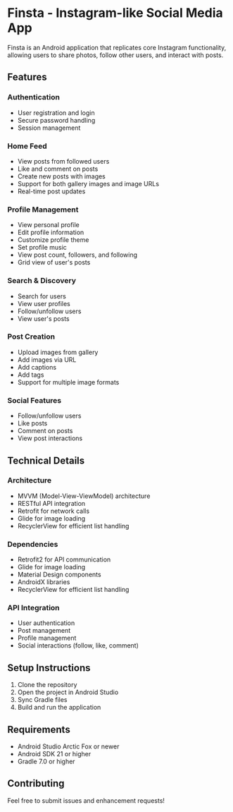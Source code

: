 # Finsta - Instagram-like Social Media App

Finsta is an Android application that replicates core Instagram functionality, allowing users to share photos, follow other users, and interact with posts.

## Features

### Authentication
- User registration and login
- Secure password handling
- Session management

### Home Feed
- View posts from followed users
- Like and comment on posts
- Create new posts with images
- Support for both gallery images and image URLs
- Real-time post updates

### Profile Management
- View personal profile
- Edit profile information
- Customize profile theme
- Set profile music
- View post count, followers, and following
- Grid view of user's posts

### Search & Discovery
- Search for users
- View user profiles
- Follow/unfollow users
- View user's posts

### Post Creation
- Upload images from gallery
- Add images via URL
- Add captions
- Add tags
- Support for multiple image formats

### Social Features
- Follow/unfollow users
- Like posts
- Comment on posts
- View post interactions

## Technical Details

### Architecture
- MVVM (Model-View-ViewModel) architecture
- RESTful API integration
- Retrofit for network calls
- Glide for image loading
- RecyclerView for efficient list handling

### Dependencies
- Retrofit2 for API communication
- Glide for image loading
- Material Design components
- AndroidX libraries
- RecyclerView for efficient list handling

### API Integration
- User authentication
- Post management
- Profile management
- Social interactions (follow, like, comment)

## Setup Instructions

1. Clone the repository
2. Open the project in Android Studio
3. Sync Gradle files
4. Build and run the application

## Requirements
- Android Studio Arctic Fox or newer
- Android SDK 21 or higher
- Gradle 7.0 or higher

## Contributing
Feel free to submit issues and enhancement requests!
